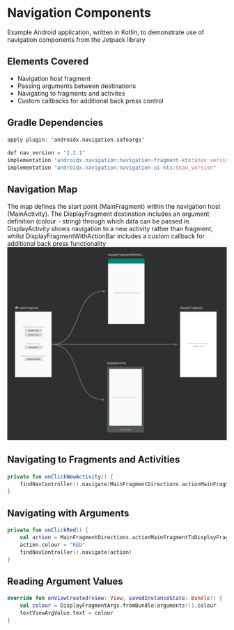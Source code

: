 # Navigation Components

Example Android application, written in Kotlin, to demonstrate use of navigation components from the Jetpack library

## Elements Covered
* Navigation host fragment
* Passing arguments between destinations
* Navigating to fragments and activites
* Custom callbacks for additional back press control

## Gradle Dependencies
```kotlin
apply plugin: 'androidx.navigation.safeargs'
```
```kotlin
def nav_version = "2.2.1"
implementation "androidx.navigation:navigation-fragment-ktx:$nav_version"
implementation "androidx.navigation:navigation-ui-ktx:$nav_version"
```

## Navigation Map
The map defines the start point (MainFragment) within the navigation host (MainActivity). The DisplayFragment destination includes an argument definition (colour - string) through which data can be passed in. DisplayActivity shows navigation to a new activity rather than fragment, whilst DisplayFragmentWithActionBar includes a custom callback for additional back press functionality
![screenshot](https://github.com/chrisc3456/navigation/blob/master/screenshot_navmap.png)

## Navigating to Fragments and Activities
```kotlin
private fun onClickNewActivity() {
    findNavController().navigate(MainFragmentDirections.actionMainFragmentToDisplayActivity())
}
```

## Navigating with Arguments
```kotlin
private fun onClickRed() {
    val action = MainFragmentDirections.actionMainFragmentToDisplayFragment()
    action.colour = "RED"
    findNavController().navigate(action)
}
```

## Reading Argument Values
```kotlin
override fun onViewCreated(view: View, savedInstanceState: Bundle?) {
    val colour = DisplayFragmentArgs.fromBundle(arguments!!).colour
    textViewArgValue.text = colour
}
```
